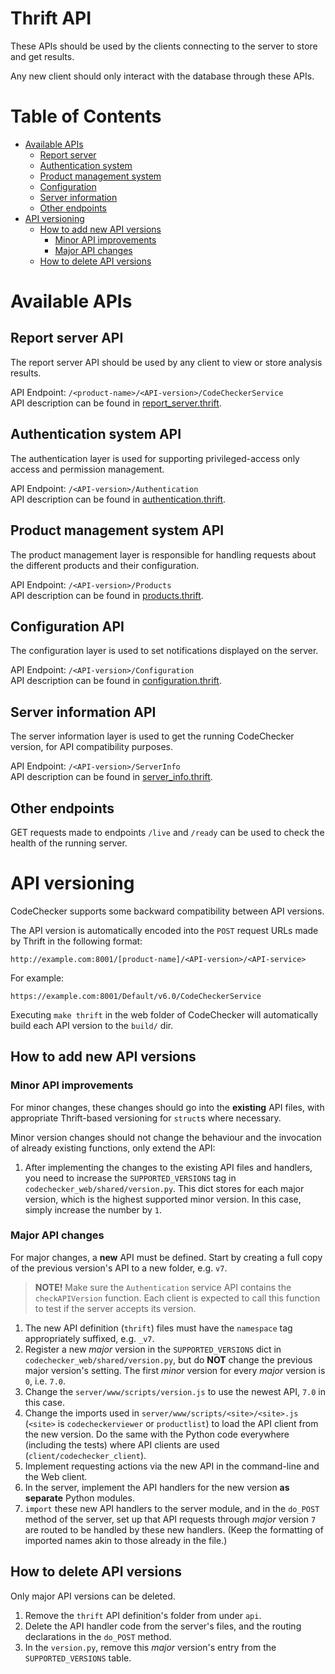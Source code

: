 # Thrift API
These APIs should be used by the clients connecting to the server to store and
get results.

Any new client should only interact with the database through these APIs.

# Table of Contents
* [Available APIs](#available-apis)
    * [Report server](#report-server-api)
    * [Authentication system](#authentication-system-api)
    * [Product management system](#product-management-system-api)
    * [Configuration](#configuration-api)
    * [Server information](#server-information-api)
    * [Other endpoints](#other-endpoints)
* [API versioning](#api-versioning)
    * [How to add new API versions](#how-to-add-new-api-versions)
        * [Minor API improvements](#minor-api-improvements)
        * [Major API changes](#major-api-changes)
    * [How to delete API versions](#how-to-delete-api-versions)

# Available APIs <a name="available-apis"></a>

## Report server API <a name="report-server-api"></a>
The report server API should be used by any client to view or store analysis
results.

API Endpoint: `/<product-name>/<API-version>/CodeCheckerService`  
API description can be found in [report_server.thrift](/web/api/report_server.thrift).

## Authentication system API <a name="authentication-system-api"></a>
The authentication layer is used for supporting privileged-access only access
and permission management.

API Endpoint: `/<API-version>/Authentication`  
API description can be found in [authentication.thrift](/web/api/authentication.thrift).

## Product management system API <a name="product-management-system-api"></a>
The product management layer is responsible for handling requests about the
different products and their configuration.

API Endpoint: `/<API-version>/Products`  
API description can be found in [products.thrift](/web/api/products.thrift).

## Configuration API <a name="configuration-api"></a>
The configuration layer is used to set notifications displayed on the server.

API Endpoint: `/<API-version>/Configuration`  
API description can be found in [configuration.thrift](/web/api/configuration.thrift).

## Server information API <a name="server-information-api"></a>
The server information layer is used to get the running CodeChecker version,
for API compatibility purposes.

API Endpoint: `/<API-version>/ServerInfo`  
API description can be found in [server_info.thrift](/web/api/server_info.thrift).

## Other endpoints <a name="other-endpoints"></a>

GET requests made to endpoints `/live` and `/ready` can be used to check the
health of the running server.

# API versioning <a name="api-versioning"></a>

CodeChecker supports some backward compatibility between API versions.

The API version is automatically encoded into the `POST` request URLs made by
Thrift in the following format:

    http://example.com:8001/[product-name]/<API-version>/<API-service>

For example:

    https://example.com:8001/Default/v6.0/CodeCheckerService

Executing `make thrift` in the web folder of CodeChecker will automatically
build each API version to the `build/` dir.

## How to add new API versions <a name="how-to-add-new-api-versions"></a>

### Minor API improvements <a name="minor-api-improvements"></a>

For minor changes, these changes should go into the **existing** API files,
with appropriate Thrift-based versioning for `struct`s where necessary.

Minor version changes should not change the behaviour and the invocation of
already existing functions, only extend the API:

 1. After implementing the changes to the existing API files and handlers,
 you need to increase the `SUPPORTED_VERSIONS` tag in
 `codechecker_web/shared/version.py`. This dict stores for each major
 version, which is the highest supported minor version. In this case, simply
 increase the number by `1`.

### Major API changes <a name="major-api-changes"></a>

For major changes, a **new** API must be defined. Start by creating a full
copy of the previous version's API to a new folder, e.g. `v7`.

> **NOTE!** Make sure the `Authentication` service API contains the
> `checkAPIVersion` function. Each client is expected to call this function to
> test if the server accepts its version.

 1. The new API definition (`thrift`) files must have the `namespace` tag
 appropriately suffixed, e.g. `_v7`.
 2. Register a new *major* version in the `SUPPORTED_VERSIONS` dict in
 `codechecker_web/shared/version.py`, but do **NOT** change the previous
 major version's setting. The first *minor* version for every *major* version
 is `0`, i.e. `7.0`.
 3. Change the `server/www/scripts/version.js` to use the newest API, `7.0` in
 this case.
 4. Change the imports used in `server/www/scripts/<site>/<site>.js` (`<site>`
 is `codecheckerviewer` or `productlist`) to load the API client from the new
 version. Do the same with the Python code everywhere (including the tests)
 where API clients are used (`client/codechecker_client`).
 5. Implement requesting actions via the new API in the command-line and the
 Web client.
 6. In the server, implement the API handlers for the new version **as
 separate** Python modules.
 7. `import` these new API handlers to the server module, and in the `do_POST`
 method of the server, set up that API requests through *major* version `7`
 are routed to be handled by these new handlers. (Keep the formatting of
 imported names akin to those already in the file.)

## How to delete API versions <a name="how-to-delete-api-versions"></a>

Only major API versions can be deleted.

 1. Remove the `thrift` API definition's folder from under `api`.
 2. Delete the API handler code from the server's files, and the routing
 declarations in the `do_POST` method.
 3. In the `version.py`, remove this *major* version's entry from the
 `SUPPORTED_VERSIONS` table.
